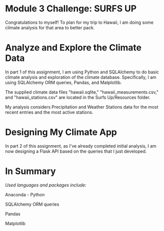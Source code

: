 # Module 3 Challenge: SURFS UP 

Congratulations to myself! To plan for my trip to Hawaii, I am doing some climate analysis for that area to better pack. 

# Analyze and Explore the Climate Data #
In part 1 of this assignment, I am using Python and SQLAlchemy to do basic climate analysis and exploration of the climate database. Specifically, I am using SQLAlchemy ORM queries, Pandas, and Matplotlib. 

The supplied climate data files "hawaii.sqlite," "hawaii_measurements.csv," and "hawaii_stations.csv" are located in the Surfs Up/Resources folder.

My analysis considers Precipitation and Weather Stations data for the most recent entries and the most active stations. 

# Designing My Climate App #
In part 2 of this assignment, as I've already completed initial analysis, I am now designing a Flask API based on the queries that I just developed.

# In Summary #
*Used languages and packages include:* 

Anaconda - Python 

SQLAlchemy ORM queries

Pandas

Matplotlib

